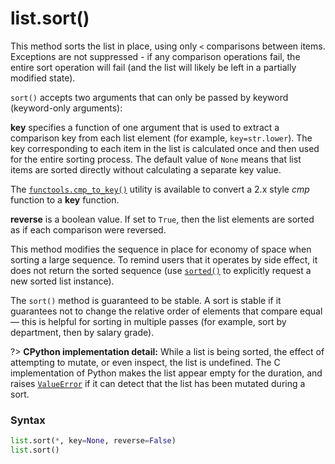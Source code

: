 # list.sort()

This method sorts the list in place, using only `<` comparisons between items. Exceptions are not suppressed - if any comparison operations fail, the entire sort operation will fail (and the list will likely be left in a partially modified state).

`sort()` accepts two arguments that can only be passed by keyword (keyword-only arguments):

**key** specifies a function of one argument that is used to extract a comparison key from each list element (for example, `key=str.lower`). The key corresponding to each item in the list is calculated once and then used for the entire sorting process. The default value of `None` means that list items are sorted directly without calculating a separate key value.

The [`functools.cmp_to_key()`](/modules/functools/cmp_to_key.md) utility is available to convert a 2.x style *cmp* function to a **key** function.

**reverse** is a boolean value. If set to `True`, then the list elements are sorted as if each comparison were reversed.

This method modifies the sequence in place for economy of space when sorting a large sequence. To remind users that it operates by side effect, it does not return the sorted sequence (use [`sorted()`](/built-in-functions/sorted.md) to explicitly request a new sorted list instance).

The `sort()` method is guaranteed to be stable. A sort is stable if it guarantees not to change the relative order of elements that compare equal — this is helpful for sorting in multiple passes (for example, sort by department, then by salary grade).

?> **CPython implementation detail:** While a list is being sorted, the effect of attempting to mutate, or even inspect, the list is undefined. The C implementation of Python makes the list appear empty for the duration, and raises [`ValueError`](/exceptions/ValueError.md) if it can detect that the list has been mutated during a sort.

### Syntax

```python
list.sort(*, key=None, reverse=False)
list.sort()
```
